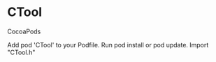 # CTool

CocoaPods

Add pod 'CTool' to your Podfile.
Run pod install or pod update.
Import "CTool.h"

